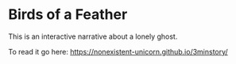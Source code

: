 # Birds of a Feather

This is an interactive narrative about a lonely ghost.

To read it go here: https://nonexistent-unicorn.github.io/3minstory/
